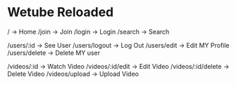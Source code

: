 # Wetube Reloaded

/ -> Home
/join -> Join
/login -> Login
/search -> Search

/users/:id -> See User
/users/logout -> Log Out
/users/edit -> Edit MY Profile
/users/delete -> Delete MY user

/videos/:id -> Watch Video
/videos/:id/edit -> Edit Video
/videos/:id/delete -> Delete Video
/videos/upload -> Upload Video

